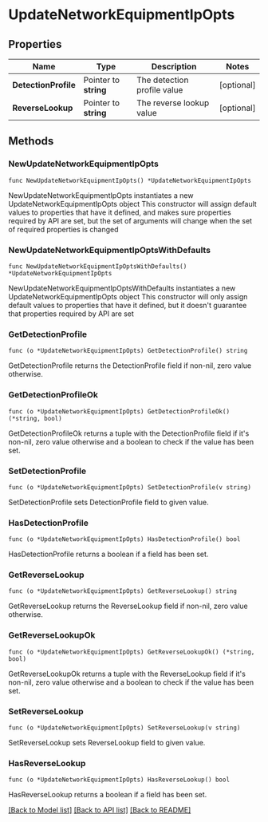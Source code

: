 # UpdateNetworkEquipmentIpOpts

## Properties

Name | Type | Description | Notes
------------ | ------------- | ------------- | -------------
**DetectionProfile** | Pointer to **string** | The detection profile value | [optional] 
**ReverseLookup** | Pointer to **string** | The reverse lookup value | [optional] 

## Methods

### NewUpdateNetworkEquipmentIpOpts

`func NewUpdateNetworkEquipmentIpOpts() *UpdateNetworkEquipmentIpOpts`

NewUpdateNetworkEquipmentIpOpts instantiates a new UpdateNetworkEquipmentIpOpts object
This constructor will assign default values to properties that have it defined,
and makes sure properties required by API are set, but the set of arguments
will change when the set of required properties is changed

### NewUpdateNetworkEquipmentIpOptsWithDefaults

`func NewUpdateNetworkEquipmentIpOptsWithDefaults() *UpdateNetworkEquipmentIpOpts`

NewUpdateNetworkEquipmentIpOptsWithDefaults instantiates a new UpdateNetworkEquipmentIpOpts object
This constructor will only assign default values to properties that have it defined,
but it doesn't guarantee that properties required by API are set

### GetDetectionProfile

`func (o *UpdateNetworkEquipmentIpOpts) GetDetectionProfile() string`

GetDetectionProfile returns the DetectionProfile field if non-nil, zero value otherwise.

### GetDetectionProfileOk

`func (o *UpdateNetworkEquipmentIpOpts) GetDetectionProfileOk() (*string, bool)`

GetDetectionProfileOk returns a tuple with the DetectionProfile field if it's non-nil, zero value otherwise
and a boolean to check if the value has been set.

### SetDetectionProfile

`func (o *UpdateNetworkEquipmentIpOpts) SetDetectionProfile(v string)`

SetDetectionProfile sets DetectionProfile field to given value.

### HasDetectionProfile

`func (o *UpdateNetworkEquipmentIpOpts) HasDetectionProfile() bool`

HasDetectionProfile returns a boolean if a field has been set.

### GetReverseLookup

`func (o *UpdateNetworkEquipmentIpOpts) GetReverseLookup() string`

GetReverseLookup returns the ReverseLookup field if non-nil, zero value otherwise.

### GetReverseLookupOk

`func (o *UpdateNetworkEquipmentIpOpts) GetReverseLookupOk() (*string, bool)`

GetReverseLookupOk returns a tuple with the ReverseLookup field if it's non-nil, zero value otherwise
and a boolean to check if the value has been set.

### SetReverseLookup

`func (o *UpdateNetworkEquipmentIpOpts) SetReverseLookup(v string)`

SetReverseLookup sets ReverseLookup field to given value.

### HasReverseLookup

`func (o *UpdateNetworkEquipmentIpOpts) HasReverseLookup() bool`

HasReverseLookup returns a boolean if a field has been set.


[[Back to Model list]](../README.md#documentation-for-models) [[Back to API list]](../README.md#documentation-for-api-endpoints) [[Back to README]](../README.md)


